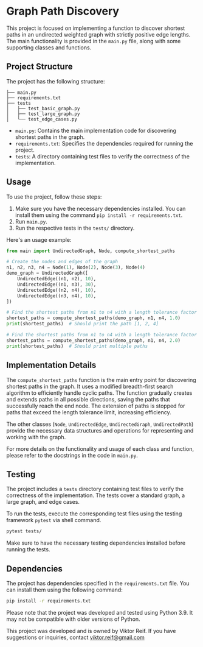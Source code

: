 # Graph Path Discovery

This project is focused on implementing a function to discover shortest paths in an undirected weighted graph with strictly positive edge lengths. The main functionality is provided in the `main.py` file, along with some supporting classes and functions.

## Project Structure

The project has the following structure:

```
├── main.py
├── requirements.txt
├── tests
│   ├── test_basic_graph.py
│   ├── test_large_graph.py
│   └── test_edge_cases.py
```

- `main.py`: Contains the main implementation code for discovering shortest paths in the graph.
- `requirements.txt`: Specifies the dependencies required for running the project.
- `tests`: A directory containing test files to verify the correctness of the implementation.

## Usage

To use the project, follow these steps:

1. Make sure you have the necessary dependencies installed. You can install them using the command `pip install -r requirements.txt`.
2. Run `main.py`.
3. Run the respective tests in the `tests/` directory.


Here's an usage example:

```python
from main import UndirectedGraph, Node, compute_shortest_paths

# Create the nodes and edges of the graph
n1, n2, n3, n4 = Node(1), Node(2), Node(3), Node(4)
demo_graph = UndirectedGraph([
    UndirectedEdge((n1, n2), 10),
    UndirectedEdge((n1, n3), 30),
    UndirectedEdge((n2, n4), 10),
    UndirectedEdge((n3, n4), 10),
])

# Find the shortest paths from n1 to n4 with a length tolerance factor of 1.0
shortest_paths = compute_shortest_paths(demo_graph, n1, n4, 1.0)
print(shortest_paths)  # Should print the path [1, 2, 4]

# Find the shortest paths from n1 to n4 with a length tolerance factor of 2.0
shortest_paths = compute_shortest_paths(demo_graph, n1, n4, 2.0)
print(shortest_paths)  # Should print multiple paths
```

## Implementation Details

The `compute_shortest_paths` function is the main entry point for discovering shortest paths in the graph. It uses a modified breadth-first search algorithm to efficiently handle cyclic paths. The function gradually creates and extends paths in all possible directions, saving the paths that successfully reach the end node. The extension of paths is stopped for paths that exceed the length tolerance limit, increasing efficiency.

The other classes (`Node`, `UndirectedEdge`, `UndirectedGraph`, `UndirectedPath`) provide the necessary data structures and operations for representing and working with the graph.

For more details on the functionality and usage of each class and function, please refer to the docstrings in the code in `main.py`.

## Testing

The project includes a `tests` directory containing test files to verify the correctness of the implementation. The tests cover a standard graph, a large graph, and edge cases.

To run the tests, execute the corresponding test files using the testing framework `pytest` via shell command.

```bash
pytest tests/
```

Make sure to have the necessary testing dependencies installed before running the tests.

## Dependencies

The project has dependencies specified in the `requirements.txt` file. You can install them using the following command:

```bash
pip install -r requirements.txt
```

Please note that the project was developed and tested using Python 3.9. It may not be compatible with older versions of Python.

This project was developed and is owned by Viktor Reif. If you have suggestions or inquiries, contact viktor.reif@gmail.com
